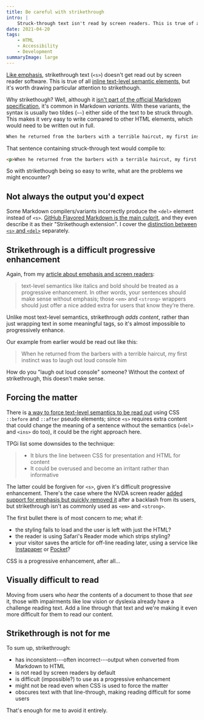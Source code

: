 ```yaml
---
title: Be careful with strikethrough
intro: |
    Struck-through text isn't read by screen readers. This is true of all text-level semantics, but it's worth drawing attention to strikethough.
date: 2021-04-20
tags:
    - HTML
    - Accessibility
    - Development
summaryImage: large
---
```


[Like emphasis](/blog/bold-and-italics-arent-read-by-screen-readers), strikethrough text (`<s>`) doesn't get read out by screen reader software. This is true of all [inline text-level semantic elements](https://www.brucelawson.co.uk/2018/screenreader-support-for-text-level-semantics/), but it's worth drawing particular attention to strikethough.

Why strikethough? Well, although it [isn't part of the official Markdown specification](https://daringfireball.net/projects/markdown/syntax), it's common in Markdown *variants*. With these variants, the syntax is usually two tildes (`~~`) either side of the text to be struck through. This makes it very easy to write compared to other HTML elements, which would need to be written out in full.

```md
When he returned from the barbers with a terrible haircut, my first instinct was to ~~laugh out loud~~ console him.
```

That sentence containing struck-through text would compile to:

```html
<p>When he returned from the barbers with a terrible haircut, my first instinct was to <s>laugh out loud</s> console him.</p>
```

So with strikethough being so easy to write, what are the problems we might encounter?


## Not always the output you'd expect

Some Markdown compilers/variants incorrectly produce the `<del>` element instead of `<s>`. [GitHub Flavored Markdown is the main culprit](https://github.github.com/gfm/#strikethrough-extension-), and they even describe it as their "Strikethough extension". I cover the [distinction between `<s>` and `<del>`](/blog/the-difference-between-strikethrough-and-del) separately.


## Strikethrough is a difficult progressive enhancement

Again, from my [article about emphasis and screen readers](/blog/bold-and-italics-arent-read-by-screen-readers):

> text-level semantics like italics and bold should be treated as a progressive enhancement. In other words, your sentences should make sense without emphasis; those `<em>` and `<strong>` wrappers should just offer a nice added extra for users that know they’re there.

Unlike most text-level semantics, strikethrough *adds content*, rather than just wrapping text in some meaningful tags, so it's almost impossible to progressively enhance.

Our example from earlier would be read out like this:

> When he returned from the barbers with a terrible haircut, my first instinct was to laugh out loud console him

How do you "laugh out loud console" someone? Without the context of strikethrough, this doesn't make sense.


## Forcing the matter

There is [a way to force text-level semantics to be read out](https://www.tpgi.com/short-note-on-making-your-mark-more-accessible/) using CSS `::before` and `::after` pseudo elements; since `<s>` requires extra content that could change the meaning of a sentence without the semantics (`<del>` and `<ins>` do too), it could be the right approach here.

TPGi list some downsides to the technique:

> - It blurs the line between CSS for presentation and HTML for content
> - It could be overused and become an irritant rather than informative

The latter could be forgiven for `<s>`, given it's difficult progressive enhancement. There's the case where the NVDA screen reader [added support for emphasis but quickly removed it](https://github.com/nvaccess/nvda/issues/4920#issuecomment-161162498) after a backlash from its users, but strikethrough isn't as commonly used as `<em>` and `<strong>`.

The first bullet there is of most concern to me; what if:

- the styling fails to load and the user is left with just the HTML?
- the reader is using Safari's Reader mode which strips styling?
- your visitor saves the article for off-line reading later, using a service like [Instapaper](https://www.instapaper.com) or [Pocket](https://getpocket.com)?

CSS is a progressive enhancement, after all…


## Visually difficult to read

Moving from users who *hear* the contents of a document to those that *see* it, those with impairments like low vision or dyslexia already have a challenge reading text. Add a line through that text and we're making it even more difficult for them to read our content.


## Strikethrough is not for me

To sum up, strikethrough:

- has inconsistent---often incorrect---output when converted from Markdown to HTML
- is not read by screen readers by default
- is difficult (impossible?) to use as a progressive enhancement
- might not be read even when CSS is used to force the matter
- obscures text with that line-through, making reading difficult for some users

That's enough for me to avoid it entirely.

